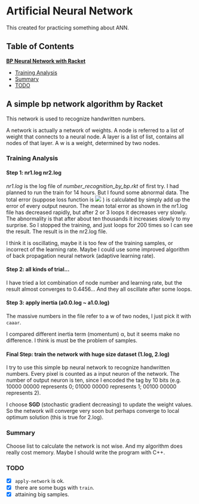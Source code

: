 # Artificial Neural Network
This created for practicing something about ANN.

## Table of Contents

[**BP Neural Network with Racket**](#a-simple-bp-network-algorithm-by-racket)
* [Training Analysis](#bp-ntw-racket-analysis)
* [Summary](#bp-ntw-racket-summary)
* [TODO](#bp-ntw-racket-todo)

<a name="bp-ntw-racket"></a>
## A simple bp network algorithm by Racket

This network is used to recognize handwritten numbers.

A network is actually a network of weights.
A node is referred to a list of weight that connects to a neural node.
A layer is a list of list, contains all nodes of that layer.
A w is a weight, determined by two nodes.

<a name="bp-ntw-racket-analysis"></a>
### Training Analysis
#### Step 1: nr1.log nr2.log
*nr1.log* is the log file of *number_recognition_by_bp.rkt* of first try.
I had planned to run the train for 14 hours. But I found some abnormal data.
The total error (suppose loss function is <img src="http://latex.codecogs.com/gif.latex?%5Cfrac%7B1%7D%7B2%7D%20%28y%20-%20t%29%5E2" /> ) is calculated by simply add up the error of every output neuron.
The mean total error as shown in the nr1.log file has decreased rapidly, but after 2 or 3 loops it decreases very slowly.
The abnormality is that after about ten thousands it increases slowly to my surprise.
So I stopped the training, and just loops for 200 times so I can see the result. The result is in the nr2.log file.

I think it is oscillating, maybe it is too few of the training samples, or incorrect of the learning rate.
Maybe I could use some improved algorithm of back propagation neural network (adaptive learning rate).

#### Step 2: all kinds of trial...
I have tried a lot combination of node number and learning rate, but the result almost converges to 0.4456...
And they all oscillate after some loops.

#### Step 3: apply inertia (a0.0.log ~ a1.0.log)
The massive numbers in the file refer to a w of two nodes, I just pick it with `caaar`.

I compared different inertia term (momentum) α, but it seems make no difference. I think is must be the problem of samples.

#### Final Step: train the network with huge size dataset (1.log, 2.log)
I try to use this simple bp neural network to recognize handwritten numbers. Every pixel is counted as a input neuron of the network. The number of output neuron is ten, since I encoded the tag by 10 bits (e.g. 10000 00000 represents 0; 01000 00000 represents 1; 00100 00000 represents 2).

I choose **SGD** (stochastic gradient decreasing) to update the weight values. So the network will converge very soon but perhaps converge to local optimum solution (this is true for 2.log).

<a name="bp-ntw-racket-summary"></a>
### Summary
Choose list to calculate the network is not wise. And my algorithm does really cost memory. Maybe I should write the program with C++.

<a name="bp-ntw-racket-todo"></a>
### TODO
- [x]  `apply-network` is ok.
- [x]  there are some bugs with `train`.
- [x]  attaining big samples.
